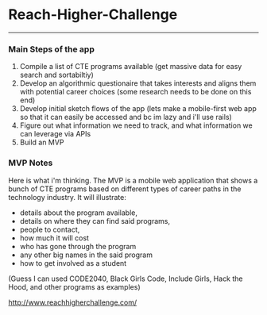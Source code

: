# Reach-Higher-Challenge
-------

### Main Steps of the app

1. Compile a list of CTE programs available (get massive data for easy search and sortabiltiy)
2. Develop an algorithmic questionaire that takes interests and aligns them with potential career choices (some research needs to be done on this end)
3. Develop initial sketch flows of the app (lets make a mobile-first web app so that it can easily be accessed and bc im lazy and i'll use rails)
4. Figure out what information we need to track, and what information we can leverage via APIs
5. Build an MVP

### MVP Notes
Here is what i'm thinking.
The MVP is a mobile web application that shows a bunch of CTE programs based on different types of career paths in the technology industry.
It will illustrate:
- details about the program available, 
- details on where they can find said programs, 
- people to contact, 
- how much it will cost
- who has gone through the program
- any other big names in the said program
- how to get involved as a student

(Guess I can used CODE2040, Black Girls Code, Include Girls, Hack the Hood, and other programs as examples)

http://www.reachhigherchallenge.com/
